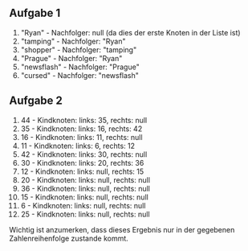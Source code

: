 
## Aufgabe 1

1. "Ryan" - Nachfolger: null (da dies der erste Knoten in der Liste ist)
2. "tamping" - Nachfolger: "Ryan"
3. "shopper" - Nachfolger: "tamping"
4. "Prague" - Nachfolger: "Ryan"
5. "newsflash" - Nachfolger: "Prague"
6. "cursed" - Nachfolger: "newsflash"

## Aufgabe 2

1. 44 - Kindknoten: links: 35, rechts: null
2. 35 - Kindknoten: links: 16, rechts: 42
3. 16 - Kindknoten: links: 11, rechts: null
4. 11 - Kindknoten: links: 6, rechts: 12
5. 42 - Kindknoten: links: 30, rechts: null
6. 30 - Kindknoten: links: 20, rechts: 36
7. 12 - Kindknoten: links: null, rechts: 15
8. 20 - Kindknoten: links: null, rechts: null
9. 36 - Kindknoten: links: null, rechts: null
10. 15 - Kindknoten: links: null, rechts: null
11. 6 - Kindknoten: links: null, rechts: null
12. 25 - Kindknoten: links: null, rechts: null

Wichtig ist anzumerken, dass dieses Ergebnis nur in der gegebenen Zahlenreihenfolge zustande kommt.
